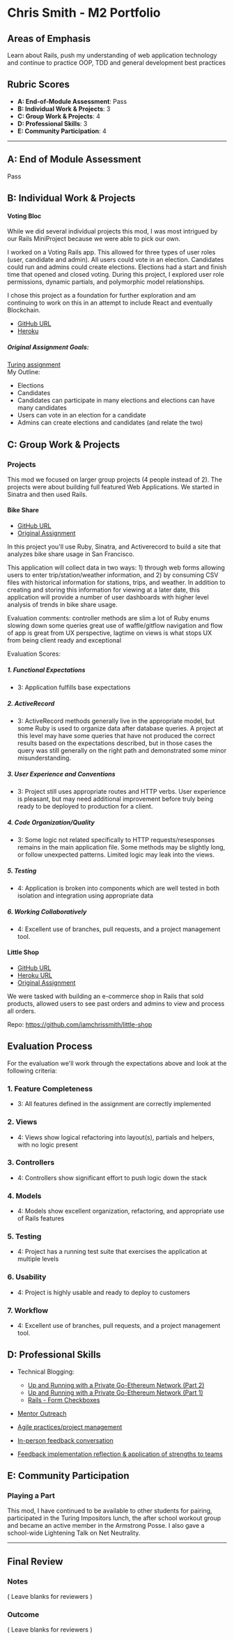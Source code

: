# Chris Smith - M2 Portfolio

## Areas of Emphasis

Learn about Rails, push my understanding of web application technology and continue to practice OOP, TDD and general development best practices

## Rubric Scores

* **A: End-of-Module Assessment**: Pass
* **B: Individual Work & Projects**: 3
* **C: Group Work & Projects**: 4
* **D: Professional Skills**: 3
* **E: Community Participation**: 4

-----------------------

## A: End of Module Assessment

Pass


## B: Individual Work & Projects

#### Voting Bloc
While we did several individual projects this mod, I was most intrigued by our Rails MiniProject because we were able to pick our own.  

I worked on a Voting Rails app.  This allowed for three types of user roles (user, candidate and admin).  All users could vote in an election. Candidates could run and admins could create elections.  Elections had a start and finish time that opened and closed voting.  During this project, I explored user role permissions, dynamic partials, and polymorphic model relationships.

I chose this project as a foundation for further exploration and am continuing to work on this in an attempt to include React and eventually Blockchain.

* [GitHub URL](https://github.com/iamchrissmith/voting-bloc)
* [Heroku](https://voting-bloc.herokuapp.com/)

##### Original Assignment Goals:
[Turing assignment](http://backend.turing.io/module2/projects/mini-project)  
My Outline: 

* Elections
* Candidates
* Candidates can participate in many elections and elections can have many candidates
* Users can vote in an election for a candidate
* Admins can create elections and candidates (and relate the two)


## C: Group Work & Projects

### Projects

This mod we focused on larger group projects (4 people instead of 2). The projects were about building full featured Web Applications.  We started in Sinatra and then used Rails.

#### Bike Share

* [GitHub URL](https://github.com/iamchrissmith/bike-share)
* [Original Assignment](https://github.com/turingschool/bike-share)

In this project you'll use Ruby, Sinatra, and Activerecord to build a site that analyzes bike share usage in San Francisco.

This application will collect data in two ways: 1) through web forms allowing users to enter trip/station/weather information, and 2) by consuming CSV files with historical information for stations, trips, and weather. In addition to creating and storing this information for viewing at a later date, this application will provide a number of user dashboards with higher level analysis of trends in bike share usage.

Evaluation comments:
controller methods are slim
a lot of Ruby enums slowing down some queries
great use of waffle/gitflow
navigation and flow of app is great from UX perspective, lagtime on views is what stops UX from being client ready and exceptional

Evaluation Scores:
##### 1. Functional Expectations

* 3: Application fulfills base expectations

##### 2. ActiveRecord

* 3: ActiveRecord methods generally live in the appropriate model, but some Ruby is used to organize data after database queries. A project at this level may have some queries that have not produced the correct results based on the expectations described, but in those cases the query was still generally on the right path and demonstrated some minor misunderstanding.

##### 3. User Experience and Conventions

* 3: Project still uses appropriate routes and HTTP verbs. User experience is pleasant, but may need additional improvement before truly being ready to be deployed to production for a client.

##### 4. Code Organization/Quality

* 3: Some logic not related specifically to HTTP requests/resesponses remains in the main application file. Some methods may be slightly long, or follow unexpected patterns. Limited logic may leak into the views.

##### 5. Testing

* 4: Application is broken into components which are well tested in both isolation and integration using appropriate data

##### 6. Working Collaboratively

* 4: Excellent use of branches, pull requests, and a project management tool.


#### Little Shop

* [GitHub URL](https://github.com/iamchrissmith/little-shop)
* [Heroku URL](https://little-coffee-shop.herokuapp.com/)
* [Original Assignment](http://backend.turing.io/module2/projects/little_shop)

We were tasked with building an e-commerce shop in Rails that sold products, allowed users to see past orders and admins to view and process all orders.

Repo: https://github.com/iamchrissmith/little-shop

## Evaluation Process

For the evaluation we'll work through the expectations above and look at the
following criteria:

### 1. Feature Completeness

* 3: All features defined in the assignment are correctly implemented

### 2. Views

* 4: Views show logical refactoring into layout(s), partials and helpers, with no logic present

### 3. Controllers

* 4: Controllers show significant effort to push logic down the stack

### 4. Models

* 4: Models show excellent organization, refactoring, and appropriate use of Rails features

### 5. Testing

* 4: Project has a running test suite that exercises the application at multiple levels

### 6. Usability

* 4: Project is highly usable and ready to deploy to customers

### 7. Workflow

* 4: Excellent use of branches, pull requests, and a project management tool.

## D: Professional Skills

* Technical Blogging:  
	* [Up and Running with a Private Go-Ethereum Network (Part 2)](http://iamchrissmith.io/blog/ethereum/blockchain/go-ethereum/geth/aws/amazon%20web%20services/2017/06/01/building-a-private-geth-network-part-2/)
	* [Up and Running with a Private Go-Ethereum Network (Part 1)](http://iamchrissmith.io/blog/ethereum/blockchain/go-ethereum/geth/aws/amazon%20web%20services/2017/05/26/building-a-private-geth-network/)
	* [Rails - Form Checkboxes](http://iamchrissmith.io/blog/rails/ruby/2017/05/18/adding-checkboxes-to-rails-forms/)

* [Mentor Outreach](https://gist.github.com/iamchrissmith/fd2929a7ff51211589ee5b968e6fcba8)

* [Agile practices/project management](https://gist.github.com/iamchrissmith/75254e8e5995d99edeed7ae3b3031917)

* [In-person feedback conversation](https://gist.github.com/iamchrissmith/c4ed82d5358a34069c8ad5314d687692)

* [Feedback implementation reflection & application of strengths to teams](https://gist.github.com/iamchrissmith/26104983f0dc162e85044d70df2c6cbc)

## E: Community Participation

### Playing a Part

This mod, I have continued to be available to other students for pairing, participated in the Turing Impositors lunch, the after school workout group and became an active member in the Armstrong Posse.  I also gave a school-wide Lightening Talk on Net Neutrality.

------------------

## Final Review

### Notes

( Leave blanks for reviewers )

### Outcome

( Leave blanks for reviewers )